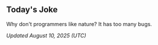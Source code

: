 ## Today's Joke
Why don't programmers like nature? It has too many bugs.

*Updated August 10, 2025 (UTC)*
